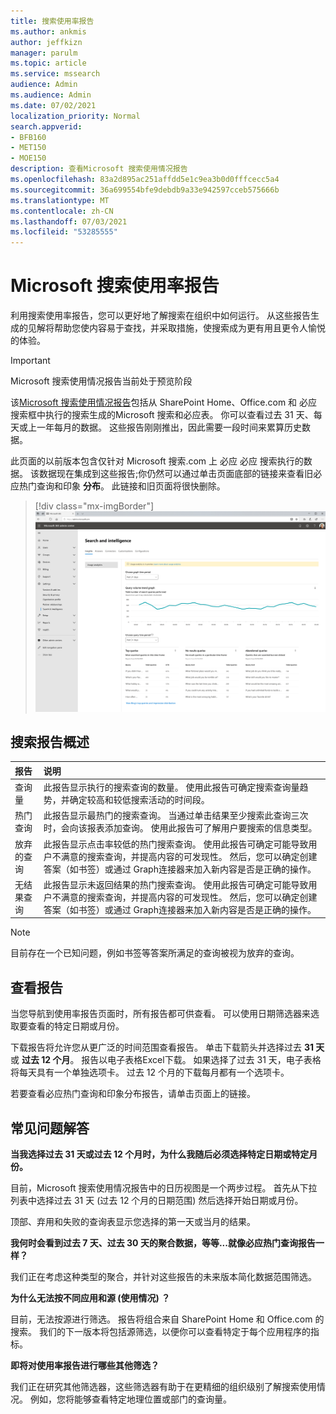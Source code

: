 ```yaml
---
title: 搜索使用率报告
ms.author: ankmis
author: jeffkizn
manager: parulm
ms.topic: article
ms.service: mssearch
audience: Admin
ms.audience: Admin
ms.date: 07/02/2021
localization_priority: Normal
search.appverid:
- BFB160
- MET150
- MOE150
description: 查看Microsoft 搜索使用情况报告
ms.openlocfilehash: 83a2d895ac251affdd5e1c9ea3b0d0fffcecc5a4
ms.sourcegitcommit: 36a699554bfe9debdb9a33e942597cceb575666b
ms.translationtype: MT
ms.contentlocale: zh-CN
ms.lasthandoff: 07/03/2021
ms.locfileid: "53285555"
---
```

# <a name="microsoft-search-usage-reports"></a>Microsoft 搜索使用率报告

利用搜索使用率报告，您可以更好地了解搜索在组织中如何运行。 从这些报告生成的见解将帮助您使内容易于查找，[](./make-content-easy-to-find.md)并采取措施，使搜索成为更有用且更令人愉悦的体验。

> [!IMPORTANT]
> Microsoft 搜索使用情况报告当前处于预览阶段

该[Microsoft 搜索使用情况报告](https://admin.microsoft.com/Adminportal/Home?#/MicrosoftSearch/insights)包括从 SharePoint Home、Office.com 和 必应 搜索框中执行的搜索生成的Microsoft 搜索和必应表。 你可以查看过去 31 天、每天或上一年每月的数据。 这些报告刚刚推出，因此需要一段时间来累算历史数据。

此页面的以前版本包含仅针对 Microsoft 搜索.com 上 必应 必应 搜索执行的数据。 该数据现在集成到这些报告;你仍然可以通过单击页面底部的链接来查看旧必应热门查询和印象 **分布**。 此链接和旧页面将很快删除。

> [!div class="mx-imgBorder"]
> ![搜索使用率报告仪表板](media/usage-reports/usage_reports_v2.png)

## <a name="overview-of-search-reports"></a>搜索报告概述

| 报告 | 说明 |
|:-----|:-----|
|查询量|此报告显示执行的搜索查询的数量。 使用此报告可确定搜索查询量趋势，并确定较高和较低搜索活动的时间段。|
|热门查询|此报告显示最热门的搜索查询。 当通过单击结果至少搜索此查询三次时，会向该报表添加查询。 使用此报告可了解用户要搜索的信息类型。|
|放弃的查询|此报告显示点击率较低的热门搜索查询。 使用此报告可确定可能导致用户不满意的搜索查询，并提高内容的可发现性。 然后，您可以确定创建答案（如书签）或通过 Graph连接器来加入新内容是否是正确的操作。|
|无结果查询|此报告显示未返回结果的热门搜索查询。 使用此报告可确定可能导致用户不满意的搜索查询，并提高内容的可发现性。 然后，您可以确定创建答案（如书签）或通过 Graph连接器来加入新内容是否是正确的操作。|

>[!NOTE]
>目前存在一个已知问题，例如书签等答案所满足的查询被视为放弃的查询。

## <a name="viewing-reports"></a>查看报告

当您导航到使用率报告页面时，所有报告都可供查看。 可以使用日期筛选器来选取要查看的特定日期或月份。

下载报告将允许您从更广泛的时间范围查看报告。 单击下载箭头并选择过去 **31 天** 或 **过去 12 个月**。 报告以电子表格Excel下载。 如果选择了过去 31 天，电子表格将每天具有一个单独选项卡。 过去 12 个月的下载每月都有一个选项卡。

若要查看必应热门查询和印象分布报告，请单击页面上的链接。

## <a name="frequently-asked-questions"></a>常见问题解答

**当我选择过去 31 天或过去 12 个月时，为什么我随后必须选择特定日期或特定月份。**

目前，Microsoft 搜索使用情况报告中的日历视图是一个两步过程。 首先从下拉列表中选择过去 31 天 (过去 12 个月的日期范围) 然后选择开始日期或月份。

顶部、弃用和失败的查询表显示您选择的第一天或当月的结果。

**我何时会看到过去 7 天、过去 30 天的聚合数据，等等...就像必应热门查询报告一样？**

我们正在考虑这种类型的聚合，并针对这些报告的未来版本简化数据范围筛选。

**为什么无法按不同应用和源 (使用情况) ？**

目前，无法按源进行筛选。 报告将组合来自 SharePoint Home 和 Office.com 的搜索。 我们的下一版本将包括源筛选，以便你可以查看特定于每个应用程序的指标。

**即将对使用率报告进行哪些其他筛选？**

我们正在研究其他筛选器，这些筛选器有助于在更精细的组织级别了解搜索使用情况。 例如，您将能够查看特定地理位置或部门的查询量。
